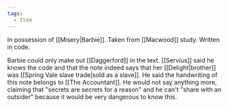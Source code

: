 ```yaml
---
tags:
  - Item
---
```

In possession of [[Misery|Barbie]]. 
Taken from [[Macwood]] study. Written in code. 

Barbie could only make out [[Daggerford]] in the text.
[[Servius]] said he knows the code and that the note indeed says that her [[Delight|brother]] was [[Spring Vale slave trade|sold as a slave]]. He said the handwriting of this note belongs to [[The Accountant]]. He would not say anything more, claiming that "secrets are secrets for a reason" and he can't "share with an outsider" because it would be very dangerous to know this.